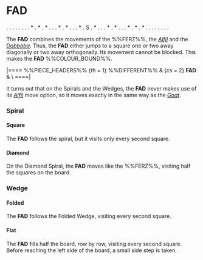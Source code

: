 # FAD

<div class = "movement">
. . . . . . .
. * . * . * .
. . * . * . .
. * . S . * .
. . * . * . .
. * . * . * .
. . . . . . .
</div>

The **FAD** combines the movements of the %%FERZ%%, the
[*Alfil*](alfil.html) and the [*Dabbaba*](dabbaba.html).
Thus, the **FAD** either jumps to a square one or two away diagonally
or two away orthogonally. Its movement cannot be blocked.
This makes the **FAD** %%COLOUR_BOUND%%.

|====
%%PIECE_HEADERS%%
  {th = 1}  %%DIFFERENT%%
& {cs = 2}  **FAD**
&           \\
====|

It turns out that on the Spirals and the Wedges, the **FAD** never 
makes use of its [*Alfil*](alfil.html) move option, so it moves
exactly in the same way as the [*Goat*](goat.html).

### Spiral

#### Square

The **FAD** follows the spiral, but it visits only every second square.

#### Diamond

On the Diamond Spiral, the **FAD** moves like the %%FERZ%%, visiting
half the squares on the board.

### Wedge

#### Folded

The **FAD** follows the Folded Wedge, visiting every second square.

#### Flat

The **FAD** fills half the board, row by row, visiting every second
square. Before reaching the left side of the board, a small side step
is taken.
